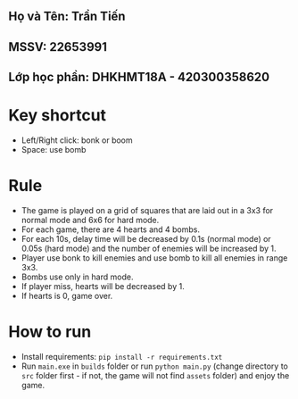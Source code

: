 ## Họ và Tên: Trần Tiến

## MSSV: 22653991

## Lớp học phần: DHKHMT18A - 420300358620

# Key shortcut

- Left/Right click: bonk or boom
- Space: use bomb

# Rule

- The game is played on a grid of squares that are laid out in a 3x3 for normal mode and 6x6 for hard mode.
- For each game, there are 4 hearts and 4 bombs.
- For each 10s, delay time will be decreased by 0.1s (normal mode) or 0.05s (hard mode) and the number of enemies will be increased by 1.
- Player use bonk to kill enemies and use bomb to kill all enemies in range 3x3.
- Bombs use only in hard mode.
- If player miss, hearts will be decreased by 1.
- If hearts is 0, game over.

# How to run

- Install requirements: `pip install -r requirements.txt`
- Run `main.exe` in `builds` folder or run `python main.py` (change directory to `src` folder first - if not, the game will not find `assets` folder) and enjoy the game.
